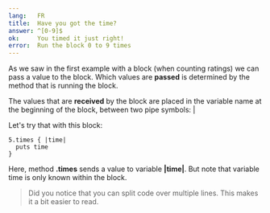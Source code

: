 ```yaml
---
lang:   FR
title:  Have you got the time?
answer: ^[0-9]$
ok:     You timed it just right!
error:  Run the block 0 to 9 times
---
```


As we saw in the first example with a block (when counting ratings) we can pass a value to the block. Which
values are __passed__ is determined by the method that is running the block.

The values that are __received__ by the block are placed in the variable name at the beginning of the block,
between two pipe symbols: |

Let's try that with this block:

    5.times { |time|
      puts time
    }

Here, method __.times__ sends a value to variable __|time|__. But note that variable time is only known within the block.

> Did you notice that you can split code over multiple lines. This makes it a bit easier to read.
